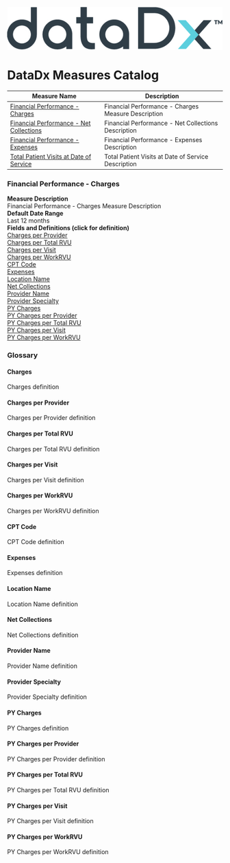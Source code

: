 ![](pictures/datadx_logo.jpg)

# DataDx Measures Catalog 

| Measure Name    | Description               |
| -------------  |-------------              |
| [Financial Performance - Charges](#financial-performance-charges)           | Financial Performance - Charges Measure Description         |
| [Financial Performance - Net Collections](#financial-performance-net-collections)         | Financial Performance - Net Collections Description        |
| [Financial Performance - Expenses](#financial-performance-net-collections)        | Financial Performance - Expenses Description        |
| [Total Patient Visits at Date of Service](#total-patient-visits-at-date-of-service)      | Total Patient Visits at Date of Service Description   |

### Financial Performance - Charges  
**Measure Description**  
Financial Performance - Charges Measure Description  
**Default Date Range**  
Last 12 months  
**Fields and Definitions (click for definition)**  
[Charges per Provider](#charges-per-provider)  
[Charges per Total RVU](#charges-per-total-rvu)  
[Charges per Visit](#charges-per-visit)  
[Charges per WorkRVU](#charges-per-workrvu)  
[CPT Code](#cpt-code)  
[Expenses](#expenses)  
[Location Name](#location-name)  
[Net Collections](#net-collections)  
[Provider Name](#provider-name)  
[Provider Specialty](#provider-specialty)  
[PY Charges](#py-charges)  
[PY Charges per Provider](#py-charges-per-provider)  
[PY Charges per Total RVU](#py-charges-per-total-rvu)  
[PY Charges per Visit](#py-charges-per-visit)  
[PY Charges per WorkRVU](#py-charges-per-workrvu)  

### Glossary

#### Charges  
Charges definition  
#### Charges per Provider  
Charges per Provider definition  
#### Charges per Total RVU  
Charges per Total RVU definition  
#### Charges per Visit  
Charges per Visit definition  
#### Charges per WorkRVU  
Charges per WorkRVU definition  
#### CPT Code  
CPT Code definition  
#### Expenses  
Expenses definition  
#### Location Name  
Location Name definition  
#### Net Collections  
Net Collections definition
#### Provider Name  
Provider Name definition  
#### Provider Specialty  
Provider Specialty definition  
#### PY Charges  
PY Charges definition  
#### PY Charges per Provider  
PY Charges per Provider definition  
#### PY Charges per Total RVU  
PY Charges per Total RVU definition  
#### PY Charges per Visit  
PY Charges per Visit definition  
#### PY Charges per WorkRVU  
PY Charges per WorkRVU definition  



